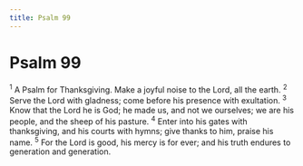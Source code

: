 ```yaml
---
title: Psalm 99
---
```

# Psalm 99

<sup>1</sup> A Psalm for Thanksgiving. Make a joyful noise to the Lord, all the earth. <sup>2</sup> Serve the Lord with gladness; come before his presence with exultation. <sup>3</sup> Know that the Lord he is God; he made us, and not we ourselves; we are his people, and the sheep of his pasture. <sup>4</sup> Enter into his gates with thanksgiving, and his courts with hymns; give thanks to him, praise his name. <sup>5</sup> For the Lord is good, his mercy is for ever; and his truth endures to generation and generation. 